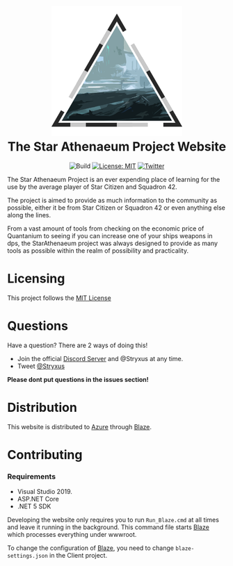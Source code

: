 <h1 align="center">

<img src="https://raw.githubusercontent.com/Star-Athenaeum/Website/master/.github/git-readme.png?sanitize=true" width="300px" height="300px" alt="Logo" />
<br/>
The Star Athenaeum Project Website
</h1>
<div align="center">

![Build](https://github.com/Star-Athenaeum/Website/workflows/.NET%205/badge.svg)
[![License: MIT](https://img.shields.io/github/license/Star-Athenaeum/Website)](https://github.com/Star-Athenaeum/Website/blob/master/LICENSE)
[![Twitter](https://img.shields.io/twitter/url/http/shields.io.svg?style=flat&logo=twitter)](https://twitter.com/intent/tweet?hashtags=StarAthenaeum,StarCitizen&text=StarAthenaeum.+The+most+ambitious+tools+project+for+Star+Citizen&url=https://github.com/Star-Athenaeum)

</div>

The Star Athenaeum Project is an ever expending place of learning for the use by the average player of Star Citizen and Squadron 42.

The project is aimed to provide as much information to the community as possible, either it be from Star Citizen or Squadron 42 or even anything else along the lines.

From a vast amount of tools from checking on the economic price of Quantanium to seeing if you can increase one of your ships weapons in dps, the StarAthenaeum project was always designed to provide as many tools as possible within the realm of possibility and practicality.

# Licensing

This project follows the [MIT License](https://github.com/Star-Athenaeum/Website/blob/master/LICENSE)

# Questions

Have a question? There are 2 ways of doing this!
* Join the official [Discord Server](https://discord.gg/prMBNeC) and @Stryxus at any time.
* Tweet [@Stryxus](https://twitter.com/Stryxus)

**Please dont put questions in the issues section!**

# Distribution

This website is distributed to [Azure](https://azure.microsoft.com/) through [Blaze](https://github.com/Star-Athenaeum/Blaze).

# Contributing

### Requirements
* Visual Studio 2019.
* ASP.NET Core
* .NET 5 SDK

Developing the website only requires you to run `Run_Blaze.cmd` at all times and leave it running in the background. This command file starts [Blaze](https://github.com/Star-Athenaeum/Blaze) which processes everything under wwwroot.

To change the configuration of [Blaze](https://github.com/Star-Athenaeum/Blaze), you need to change `blaze-settings.json` in the Client project.

